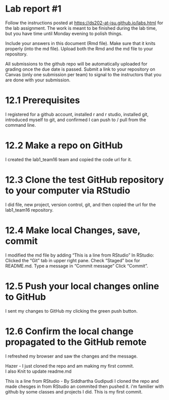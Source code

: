 
<!-- README.md is generated from README.Rmd. Please edit the README.Rmd file -->

# Lab report \#1

Follow the instructions posted at
<https://ds202-at-isu.github.io/labs.html> for the lab assignment. The
work is meant to be finished during the lab time, but you have time
until Monday evening to polish things.

Include your answers in this document (Rmd file). Make sure that it
knits properly (into the md file). Upload both the Rmd and the md file
to your repository.

All submissions to the github repo will be automatically uploaded for
grading once the due date is passed. Submit a link to your repository on
Canvas (only one submission per team) to signal to the instructors that
you are done with your submission.

# 12.1 Prerequisites

I registered for a github account, installed r and r studio, installed
git, introduced myself to git, and confirmed I can push to / pull from
the command line.

# 12.2 Make a repo on GitHub

I created the lab1_team16 team and copied the code url for it.

# 12.3 Clone the test GitHub repository to your computer via RStudio

I did file, new project, version control, git, and then copied the url
for the lab1_team16 repository.

# 12.4 Make local Changes, save, commit

I modified the md file by adding “This is a line from RStudio” In
RStudio: Clicked the “Git” tab in upper right pane. Check “Staged” box
for README.md. Type a message in “Commit message” Click “Commit”.

# 12.5 Push your local changes online to GitHub

I sent my changes to GitHub my clicking the green push button.

# 12.6 Confirm the local change propagated to the GitHub remote

I refreshed my browser and saw the changes and the message.

Hazer - I just cloned the repo and am making my first commit.  
I also Knit to update readme.md

This is a line from RStudio - By Siddhartha Gudipudi
I cloned the repo and made chesges in from RStudio an commited then pushed it. i'm familier with github by some classes and projects I did. 
This is my first commit.
